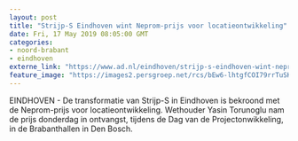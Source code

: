 ```yaml
---
layout: post
title: "Strijp-S Eindhoven wint Neprom-prijs voor locatieontwikkeling"
date: Fri, 17 May 2019 08:05:00 GMT
categories: 
- noord-brabant 
- eindhoven 
externe_link: "https://www.ad.nl/eindhoven/strijp-s-eindhoven-wint-neprom-prijs-voor-locatieontwikkeling~ae3c6d43/"
feature_image: "https://images2.persgroep.net/rcs/bEw6-lhtgfCOI79rrTuSKucbowo/diocontent/124261859/_fitwidth/400/?appId=21791a8992982cd8da851550a453bd7f&quality=0.7"
---
```


EINDHOVEN - De transformatie van Strijp-S in Eindhoven is bekroond met de Neprom-prijs voor locatieontwikkeling. Wethouder Yasin Torunoglu nam de prijs donderdag in ontvangst, tijdens de Dag van de Projectonwikkeling, in de Brabanthallen in Den Bosch.
